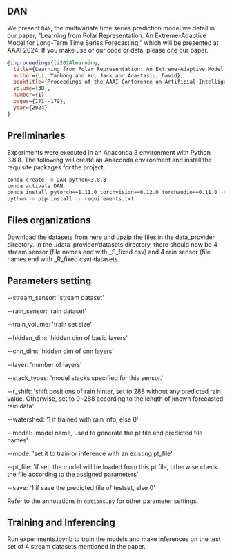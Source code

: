 ## DAN

We present `DAN`, the multivariate time series prediction model we detail in our paper, "Learning from Polar Representation: An Extreme-Adaptive Model for Long-Term Time Series Forecasting," which will be presented at AAAI 2024. If you make use of our code or data, please cite our paper.

```bibtex
@inproceedings{li2024learning,
  title={Learning from Polar Representation: An Extreme-Adaptive Model for Long-Term Time Series Forecasting},
  author={Li, Yanhong and Xu, Jack and Anastasiu, David},
  booktitle={Proceedings of the AAAI Conference on Artificial Intelligence},
  volume={38},
  number={1},
  pages={171--179},
  year={2024}
}
```
## Preliminaries

Experiments were executed in an Anaconda 3 environment with Python 3.8.8. The following will create an Anaconda environment and install the requisite packages for the project.

```bash
conda create -n DAN python=3.8.8
conda activate DAN
conda install pytorch==1.11.0 torchvision==0.12.0 torchaudio==0.11.0 -c pytorch
python -m pip install -r requirements.txt
```

## Files organizations

Download the datasets from [here](https://clp.engr.scu.edu/static/datasets/seed_datasets.zip) and upzip the files in the data_provider directory. In the ./data_provider/datasets directory, there should now be 4 stream sensor (file names end with _S_fixed.csv) and 4 rain sensor (file names end with _R_fixed.csv) datasets.

## Parameters setting

--stream_sensor: 'stream dataset'

--rain_sensor: 'rain dataset'

--train_volume: 'train set size'

--hidden_dim: 'hidden dim of basic layers'

--cnn_dim: 'hidden dim of cnn layers'

--layer: 'number of layers'

--stack_types: 'model stacks specified for this sensor.'

--r_shift: 'shift positions of rain hinter, set to 288 without any predicted rain value. Otherwise, set to 0~288 according to the length of known forecasted rain data'

--watershed: '1 if trained with rain info, else 0'

--model: 'model name, used to generate the pt file and predicted file names'

--mode: 'set it to train or inference with an existing pt_file'

--pt_file: 'if set, the model will be loaded from this pt file, otherwise check the file according to the assigned parameters'

--save: '1 if save the predicted file of testset, else 0'


Refer to the annotations in `options.py` for other parameter settings.

## Training and Inferencing

Run experiments.ipynb to train the models and make inferences on the test set of 4 stream datasets mentioned in the paper.



